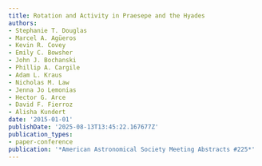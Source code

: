 ```yaml
---
title: Rotation and Activity in Praesepe and the Hyades
authors:
- Stephanie T. Douglas
- Marcel A. Agüeros
- Kevin R. Covey
- Emily C. Bowsher
- John J. Bochanski
- Phillip A. Cargile
- Adam L. Kraus
- Nicholas M. Law
- Jenna Jo Lemonias
- Hector G. Arce
- David F. Fierroz
- Alisha Kundert
date: '2015-01-01'
publishDate: '2025-08-13T13:45:22.167677Z'
publication_types:
- paper-conference
publication: '*American Astronomical Society Meeting Abstracts #225*'
---
```

